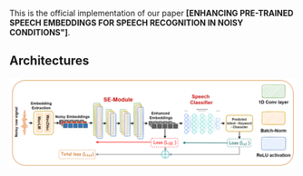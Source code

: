 
This is the official implementation of our paper **[ENHANCING PRE-TRAINED SPEECH EMBEDDINGS FOR SPEECH RECOGNITION IN NOISY CONDITIONS"]**.




## Architectures
<img src="https://github.com/mnabihali/Enhancing-Embeddings/blob/main/assets/new2.png" width="1024"/>
